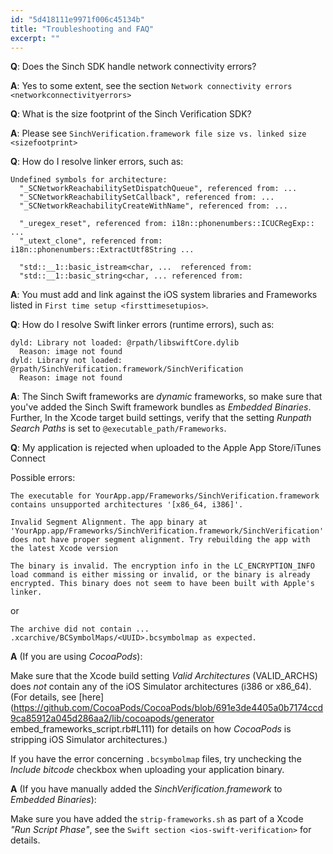 ```yaml
---
id: "5d418111e9971f006c45134b"
title: "Troubleshooting and FAQ"
excerpt: ""
---
```

**Q**: Does the Sinch SDK handle network connectivity errors?

**A**: Yes to some extent, see the section `Network connectivity errors
<networkconnectivityerrors>`

**Q**: What is the size footprint of the Sinch Verification SDK?

**A**: Please see `SinchVerification.framework file size vs. linked size
<sizefootprint>`

**Q**: How do I resolve linker errors, such as:
```text
Undefined symbols for architecture:
  "_SCNetworkReachabilitySetDispatchQueue", referenced from: ...
  "_SCNetworkReachabilitySetCallback", referenced from: ...
  "_SCNetworkReachabilityCreateWithName", referenced from: ...

  "_uregex_reset", referenced from: i18n::phonenumbers::ICUCRegExp:: ...
  "_utext_clone", referenced from: i18n::phonenumbers::ExtractUtf8String ...

  "std::__1::basic_istream<char, ...  referenced from:
  "std::__1::basic_string<char, ... referenced from:
```


**A**: You must add and link against the iOS system libraries and Frameworks listed in `First time setup <firsttimesetupios>`.

**Q**: How do I resolve Swift linker errors (runtime errors), such as:
```text
dyld: Library not loaded: @rpath/libswiftCore.dylib
  Reason: image not found
dyld: Library not loaded: @rpath/SinchVerification.framework/SinchVerification
  Reason: image not found
```


**A**: The Sinch Swift frameworks are *dynamic* frameworks, so make sure that you've added the Sinch Swift framework bundles as *Embedded Binaries*. Further, In the Xcode target build settings, verify that the setting *Runpath Search Paths* is set to `@executable_path/Frameworks`.

**Q**: My application is rejected when uploaded to the Apple App Store/iTunes Connect

Possible errors:
```text
The executable for YourApp.app/Frameworks/SinchVerification.framework contains unsupported architectures '[x86_64, i386]'.
    
Invalid Segment Alignment. The app binary at 'YourApp.app/Frameworks/SinchVerification.framework/SinchVerification' does not have proper segment alignment. Try rebuilding the app with the latest Xcode version
    
The binary is invalid. The encryption info in the LC_ENCRYPTION_INFO load command is either missing or invalid, or the binary is already encrypted. This binary does not seem to have been built with Apple's linker.
```


or
```text
The archive did not contain ... .xcarchive/BCSymbolMaps/<UUID>.bcsymbolmap as expected.
```


**A** (If you are using *CocoaPods*):

Make sure that the Xcode build setting *Valid Architectures* (VALID\_ARCHS) does *not* contain any of the iOS Simulator architectures (i386 or x86\_64). (For details, see [here](https://github.com/CocoaPods/CocoaPods/blob/691e3de4405a0b7174ccd9ca85912a045d286aa2/lib/cocoapods/generator embed_frameworks_script.rb#L111) for details on how *CocoaPods* is stripping iOS Simulator architectures.)

If you have the error concerning `.bcsymbolmap` files, try unchecking the *Include bitcode* checkbox when uploading your application binary.

**A** (If you have manually added the *SinchVerification.framework* to *Embedded Binaries*):

Make sure you have added the `strip-frameworks.sh` as part of a Xcode *"Run Script Phase"*, see the `Swift section <ios-swift-verification>` for details.